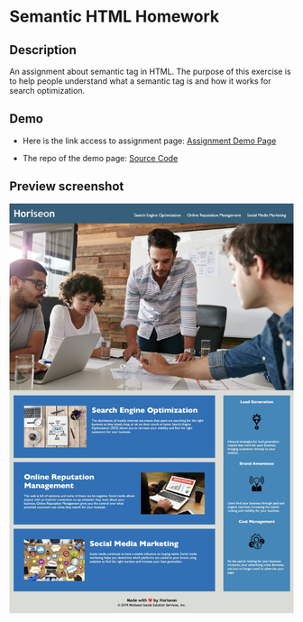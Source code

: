 # Semantic HTML Homework

## Description

An assignment about semantic tag in HTML. The purpose of this exercise is to help people understand what a semantic tag is and how it works for search optimization.

## Demo

- Here is the link access to assignment page: [Assignment Demo Page](https://christopher211.github.io/semantic-html/)

- The repo of the demo page: [Source Code](https://github.com/christopher211/semantic-html)

## Preview screenshot

![The Horiseon demo assignment webpage includes a navigation bar, a header image, and cards with text and images at the bottom of the page.](./assets/images/demo-semantic-page.jpeg)
